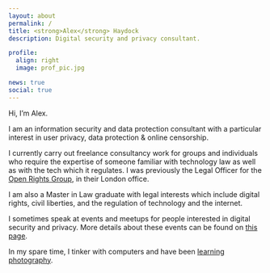 ```yaml
---
layout: about
permalink: /
title: <strong>Alex</strong> Haydock
description: Digital security and privacy consultant.

profile:
  align: right
  image: prof_pic.jpg

news: true
social: true
---
```

Hi, I’m Alex.

I am an information security and data protection consultant with a particular interest in user privacy, data protection & online censorship.

I currently carry out freelance consultancy work for groups and individuals who require the expertise of someone familiar with technology law as well as with the tech which it regulates. I was previously the Legal Officer for the [Open Rights Group](https://www.openrightsgroup.org/), in their London office.

I am also a Master in Law graduate with legal interests which include digital rights, civil liberties, and the regulation of technology and the internet.

I sometimes speak at events and meetups for people interested in digital security and privacy. More details about these events can be found on [this page](/events).

In my spare time, I tinker with computers and have been [learning photography](https://photos.alexhaydock.co.uk).